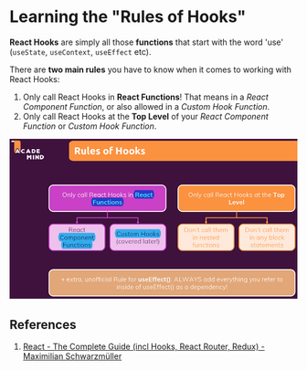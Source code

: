 # Learning the "Rules of Hooks"

**React Hooks** are simply all those **functions** that start with the word 'use' (`useState`, `useContext`, `useEffect` etc).

There are **two main rules** you have to know when it comes to working with React Hooks:

1. Only call React Hooks in **React Functions**! That means in a _React Component Function_, or also allowed in a _Custom Hook Function_.
2. Only call React Hooks at the **Top Level** of your _React Component Function_ or _Custom Hook Function_.

![127_Learning_the_rules_of_hooks](..\img\127_Learning_the_rules_of_hooks.jpg)

## References

1. [React - The Complete Guide (incl Hooks, React Router, Redux) - Maximilian Schwarzmüller](https://www.udemy.com/course/react-the-complete-guide-incl-redux/)